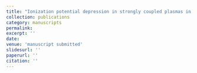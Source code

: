 ```yaml
---
title: "Ionization potential depression in strongly coupled plasmas in high-pressure supercritical fluids"
collection: publications
category: manuscripts
permalink:
excerpt: ''
date: 
venue: 'manuscript submitted'
slidesurl: ''
paperurl: ''
citation: ''
---
```

